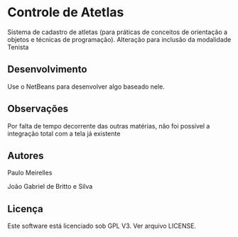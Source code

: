 Controle de Atetlas
===================

Sistema de cadastro de atletas (para práticas de conceitos de orientação a
objetos e técnicas de programação).
Alteração para inclusão da modalidade Tenista

Desenvolvimento
---------------

Use o NetBeans para desenvolver algo baseado nele.

Observações
------------

Por falta de tempo decorrente das outras matérias, não foi possível a integração total com a tela já existente

Autores
------

Paulo Meirelles

João Gabriel de Britto e Silva

Licença
-------

Este software está licenciado sob GPL V3. Ver arquivo LICENSE.



